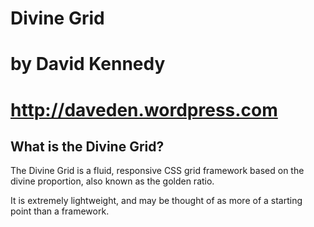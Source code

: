 # Divine Grid
# by David Kennedy
# http://daveden.wordpress.com

## What is the Divine Grid?

The Divine Grid is a fluid, responsive CSS grid framework based on the divine proportion, also known as the golden ratio.

It is extremely lightweight, and may be thought of as more of a starting point than a framework.